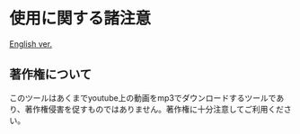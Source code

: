 # 使用に関する諸注意

[English ver.](./en/warning.md)

## 著作権について

このツールはあくまでyoutube上の動画をmp3でダウンロードするツールであり、著作権侵害を促すものではありません。著作権に十分注意してご利用ください。
